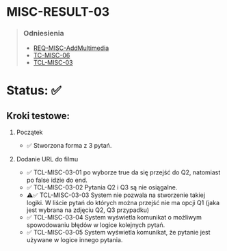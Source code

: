 # MISC-RESULT-03
> ### Odniesienia
> - [REQ-MISC-AddMultimedia](../../../requirements.md#req-misc-addmultimedia)
> - [TC-MISC-06](../../test-cases/high-level/misc.md#tc-misc-06)
> - [TCL-MISC-03](../../test-cases/low-level/misc/tcl-misc-02.md)


# Status: ✅

## Kroki testowe:
  1. Początek
       - ✅ Stworzona forma z 3 pytań.

  2. Dodanie URL do filmu
       - ✅ TCL-MISC-03-01 po wyborze true da się przejść do Q2, natomiast po false idzie do end.
       - ✅ TCL-MISC-03-02 Pytania Q2 i Q3 są nie osiągalne.
       - ⚠️✅ TCL-MISC-03-03 System nie pozwala na stworzenie takiej logiki. W liście pytań do których można przejść nie ma opcji Q1 (jaka jest wybrana na zdjęciu Q2, Q3 przypadku)
       - ✅ TCL-MISC-03-04 System wyświetla komunikat o możliwym spowodowaniu błędów w logice kolejnych pytań.
       - ✅ TCL-MISC-03-05 System wyświetla komunikat, że pytanie jest używane w logice innego pytania.
